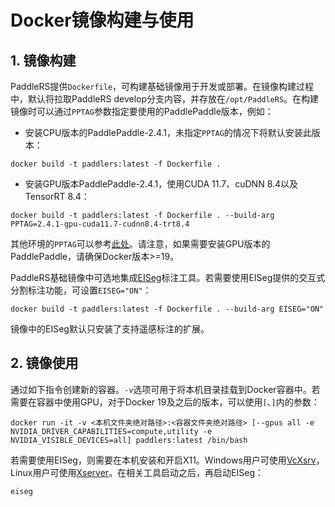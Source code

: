 # Docker镜像构建与使用

## 1. 镜像构建

PaddleRS提供`Dockerfile`，可构建基础镜像用于开发或部署。在镜像构建过程中，默认将拉取PaddleRS develop分支内容，并存放在`/opt/PaddleRS`。在构建镜像时可以通过`PPTAG`参数指定要使用的PaddlePaddle版本，例如：

- 安装CPU版本的PaddlePaddle-2.4.1，未指定`PPTAG`的情况下将默认安装此版本：

```shell
docker build -t paddlers:latest -f Dockerfile .
```

- 安装GPU版本PaddlePaddle-2.4.1，使用CUDA 11.7、cuDNN 8.4以及TensorRT 8.4：

```shell
docker build -t paddlers:latest -f Dockerfile . --build-arg PPTAG=2.4.1-gpu-cuda11.7-cudnn8.4-trt8.4
```

其他环境的`PPTAG`可以参考[此处](https://hub.docker.com/r/paddlepaddle/paddle/tags)。请注意，如果需要安装GPU版本的PaddlePaddle，请确保Docker版本>=19。

PaddleRS基础镜像中可选地集成[EISeg](https://github.com/PaddlePaddle/PaddleSeg/tree/develop/EISeg)标注工具。若需要使用EISeg提供的交互式分割标注功能，可设置`EISEG="ON"`：

```shell
docker build -t paddlers:latest -f Dockerfile . --build-arg EISEG="ON"
```

镜像中的EISeg默认只安装了支持遥感标注的扩展。

## 2. 镜像使用

通过如下指令创建新的容器。`-v`选项可用于将本机目录挂载到Docker容器中。若需要在容器中使用GPU，对于Docker 19及之后的版本，可以使用`[`、`]`内的参数：

```shell
docker run -it -v <本机文件夹绝对路径>:<容器文件夹绝对路径> [--gpus all -e NVIDIA_DRIVER_CAPABILITIES=compute,utility -e NVIDIA_VISIBLE_DEVICES=all] paddlers:latest /bin/bash
```

若需要使用EISeg，则需要在本机安装和开启X11。Windows用户可使用[VcXsrv](https://sourceforge.net/projects/vcxsrv/)，Linux用户可使用[Xserver](https://blog.csdn.net/a806689294/article/details/111462627)。在相关工具启动之后，再启动EISeg：

```shell
eiseg
```
